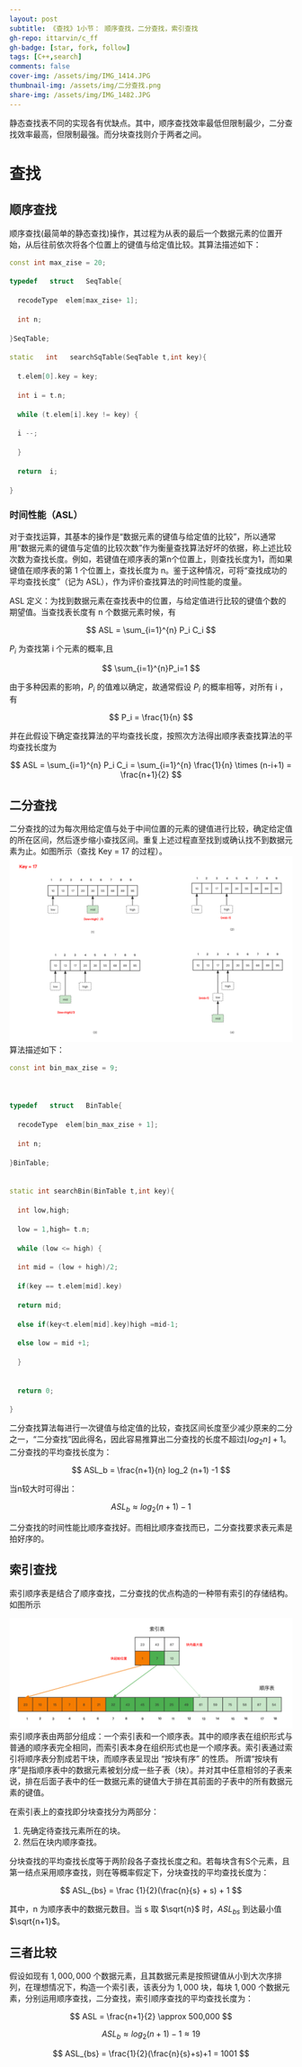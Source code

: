 ```yaml
---
layout: post
subtitle: 《查找》1小节： 顺序查找，二分查找，索引查找
gh-repo: ittarvin/c_ff
gh-badge: [star, fork, follow]
tags: [C++,search]
comments: false
cover-img: /assets/img/IMG_1414.JPG
thumbnail-img: /assets/img/二分查找.png
share-img: /assets/img/IMG_1482.JPG
---
```

静态查找表不同的实现各有优缺点。其中，顺序查找效率最低但限制最少，二分查找效率最高，但限制最强。而分块查找则介于两者之间。

# 查找
## 顺序查找 

顺序查找(最简单的静态查找)操作，其过程为从表的最后一个数据元素的位置开始，从后往前依次将各个位置上的键值与给定值比较。其算法描述如下：

```cpp
const int max_zise = 20;

typedef   struct   SeqTable{

  recodeType  elem[max_zise+ 1];

  int n;

}SeqTable;

static   int   searchSqTable(SeqTable t,int key){

  t.elem[0].key = key;

  int i = t.n;

  while (t.elem[i].key != key) {

  i --;

  }

  return  i;

}
```

### 时间性能（ASL）

对于查找运算，其基本的操作是“数据元素的键值与给定值的比较”，所以通常用“数据元素的键值与定值的比较次数”作为衡量查找算法好坏的依据，称上述比较次数为查找长度。例如，若键值在顺序表的第n个位置上，则查找长度为1，而如果键值在顺序表的第 1 个位置上，查找长度为 n。鉴于这种情况，可将“查找成功的平均查找长度”（记为 ASL），作为评价查找算法的时间性能的度量。

ASL 定义：为找到数据元素在查找表中的位置，与给定值进行比较的键值个数的期望值。当查找表长度有 n 个数据元素时候，有

$$
ASL = \sum_{i=1}^{n} P_i C_i
$$

$P_i$ 为查找第 i 个元素的概率,且

$$
\sum_{i=1}^{n}P_i=1
$$ 

由于多种因素的影响，$P_i$ 的值难以确定，故通常假设 $P_i$ 的概率相等，对所有 i ，有 

$$
P_i = \frac{1}{n}
$$

并在此假设下确定查找算法的平均查找长度，按照次方法得出顺序表查找算法的平均查找长度为

$$
ASL = \sum_{i=1}^{n} P_i C_i = \sum_{i=1}^{n} \frac{1}{n} \times (n-i+1) = \frac{n+1}{2}
$$

## 二分查找

二分查找的过为每次用给定值与处于中间位置的元素的键值进行比较，确定给定值的所在区间，然后逐步缩小查找区间。重复上述过程直至找到或确认找不到数据元素为止。如图所示（查找 Key = 17 的过程）。
![二分查找.png](/assets/img/二分查找.png)
算法描述如下：

```cpp
const int bin_max_zise = 9;

  

typedef   struct   BinTable{

  recodeType  elem[bin_max_zise + 1];

  int n;

}BinTable;


static int searchBin(BinTable t,int key){

  int low,high;

  low = 1,high= t.n;

  while (low <= high) {

  int mid = (low + high)/2;

  if(key == t.elem[mid].key)

  return mid;

  else if(key<t.elem[mid].key)high =mid-1;

  else low = mid +1;

  }


  return 0;

}
```

二分查找算法每进行一次键值与给定值的比较，查找区间长度至少减少原来的二分之一，“二分查找”因此得名，因此容易推算出二分查找的长度不超过$\lfloor log_2 n \rfloor + 1$。
二分查找的平均查找长度为：

$$
ASL_b = \frac{n+1}{n} log_2 (n+1) -1
$$

当n较大时可得出：

$$
ASL_b \approx log_2(n+1) -1
$$

二分查找的时间性能比顺序查找好。而相比顺序查找而已，二分查找要求表元素是拍好序的。


## 索引查找
索引顺序表是结合了顺序查找，二分查找的优点构造的一种带有索引的存储结构。如图所示

![索引查找.png](/assets/img/索引查找.png)
索引顺序表由两部分组成：一个索引表和一个顺序表。其中的顺序表在组织形式与普通的顺序表完全相同，而索引表本身在组织形式也是一个顺序表。索引表通过索引将顺序表分割成若干块，而顺序表呈现出 “按块有序” 的性质。
所谓“按块有序”是指顺序表中的数据元素被划分成一些子表（块）。并对其中任意相邻的子表来说，排在后面子表中的任一数据元素的键值大于排在其前面的子表中的所有数据元素的键值。

在索引表上的查找即分块查找分为两部分：
1. 先确定待查找元素所在的块。
2. 然后在块内顺序查找。

分块查找的平均查找长度等于两阶段各子查找长度之和。若每块含有S个元素，且第一结点采用顺序查找，则在等概率假定下，分块查找的平均查找长度为：

$$
ASL_{bs} = \frac {1}{2}(\frac{n}{s} + s) + 1
$$

其中，n 为顺序表中的数据元数目。当 s 取 $\sqrt{n}$ 时，$ASL_{bs}$ 到达最小值  $\sqrt{n+1}$。


##  三者比较
假设如现有 $1,000,000$ 个数据元素，且其数据元素是按照键值从小到大次序排列，在理想情况下，构造一个索引表，该表分为 $1,000$ 块，每块 $1,000$ 个数据元素，分别运用顺序查找，二分查找，索引顺序查找的平均查找长度为：

$$
ASL = \frac{n+1}{2} \approx 500,000
$$

$$
ASL_b \approx log_2(n+1)-1 \approx 19
$$

$$
ASL_{bs} = \frac{1}{2}(\frac{n}{s}+s)+1 = 1001
$$

